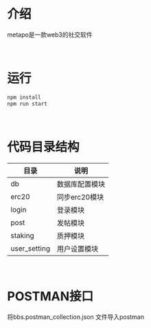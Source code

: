 # 介绍
metapo是一款web3的社交软件

<br/>

# 运行
```bash
npm install
npm run start
```
<br/>

# 代码目录结构
|  目录   | 说明  |
|  ----  | ----  |
|  db  | 数据库配置模块 |
| erc20  | 同步erc20模块 |
| login  | 登录模块 |
| post  | 发帖模块 |
| staking  | 质押模块 |
| user_setting  | 用户设置模块 |
<br/>

# POSTMAN接口
将bbs.postman_collection.json 文件导入postman

